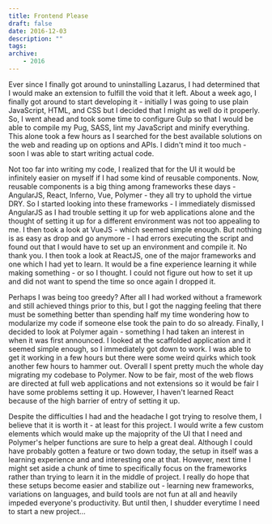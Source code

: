 ```yaml
---
title: Frontend Please
draft: false
date: 2016-12-03
description: ""
tags:
archive:
    - 2016
---
```


Ever since I finally got around to uninstalling Lazarus, I had determined that I would make an extension to fulfill the void that it left. About a week ago, I finally got around to start developing it - initially I was going to use plain JavaScript, HTML, and CSS but I decided that I might as well do it properly. So, I went ahead and took some time to configure Gulp so that I would be able to compile my Pug, SASS, lint my JavaScript and minify everything. This alone took a few hours as I searched for the best available solutions on the web and reading up on options and APIs. I didn't mind it too much - soon I was able to start writing actual code.

<!-- more -->

Not too far into writing my code, I realized that for the UI it would be infinitely easier on myself if I had some kind of reusable components. Now, reusable components is a big thing among frameworks these days - AngularJS, React, Inferno, Vue, Polymer - they all try to uphold the virtue DRY. So I started looking into these frameworks - I immediately dismissed AngularJS as I had trouble setting it up for web applications alone and the thought of setting it up for a different environment was not too appealing to me. I then took a look at VueJS - which seemed simple enough. But nothing is as easy as drop and go anymore - I had errors executing the script and found out that I would have to set up an environment and compile it. No thank you. I then took a look at ReactJS, one of the major frameworks and one which I had yet to learn. It would be a fine experience learning it while making something - or so I thought. I could not figure out how to set it up and did not want to spend the time so once again I dropped it.

Perhaps I was being too greedy? After all I had worked without a framework and still achieved things prior to this, but I got the nagging feeling that there must be something better than spending half my time wondering how to modularize my code if someone else took the pain to do so already. Finally, I decided to look at Polymer again - something I had taken an interest in when it was first announced. I looked at the scaffolded application and it seemed simple enough, so I immediately got down to work. I was able to get it working in a few hours but there were some weird quirks which took another few hours to hammer out. Overall I spent pretty much the whole day migrating my codebase to Polymer. Now to be fair, most of the web flows are directed at full web applications and not extensions so it would be fair I have some problems setting it up. However, I haven't learned React because of the high barrier of entry of setting it up.

Despite the difficulties I had and the headache I got trying to resolve them, I believe that it is worth it - at least for this project. I would write a few custom elements which would make up the majoprity of the UI that I need and Polymer's helper functions are sure to help a great deal. Although I could have probably gotten a feature or two down today, the setup in itself was a learning experience and and interesting one at that. However, next time I might set aside a chunk of time to specifically focus on the frameworks rather than trying to learn it in the middle of project. I really do hope that these setups become easier and stabilize out - learning new frameworks, variations on languages, and build tools are not fun at all and heavily impeded everyone's productivity. But until then, I shudder everytime I need to start a new project...
